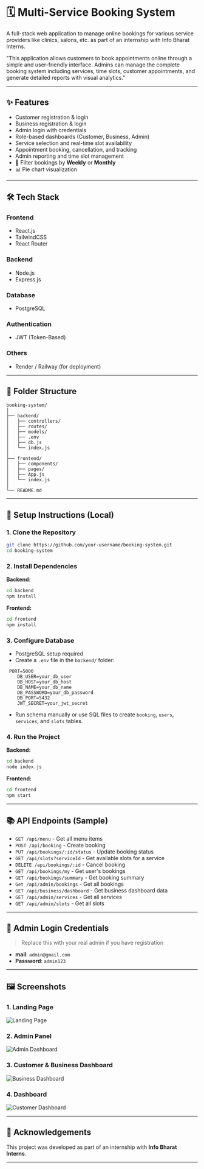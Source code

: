 
# 🗓️ Multi-Service Booking System

A full-stack web application to manage online bookings for various service providers like clinics, salons, etc. as part of an internship with Info Bharat Interns.

"This application allows customers to book appointments online through a simple and user-friendly interface. Admins can manage the complete booking system including services, time slots, customer appointments, and generate detailed reports with visual analytics."

---

## ✨ Features

- Customer registration & login
- Business registration & login
- Admin login with credentials
- Role-based dashboards (Customer, Business, Admin)
- Service selection and real-time slot availability
- Appointment booking, cancellation, and tracking
- Admin reporting and time slot management
- 📅 Filter bookings by **Weekly** or **Monthly** 
- 📊 Pie chart visualization

---

## 🛠️ Tech Stack

### Frontend
- React.js
- TailwindCSS
- React Router

### Backend
- Node.js
- Express.js

### Database
- PostgreSQL

### Authentication 
- JWT (Token-Based)

### Others
- Render / Railway (for deployment)

---

## 🧩 Folder Structure

```
booking-system/
│
├── backend/
│   ├── controllers/
│   ├── routes/
│   ├── models/
│   ├── .env
│   ├── db.js
│   └── index.js
│
├── frontend/
│   ├── components/
│   ├── pages/
│   ├── App.js
│   └── index.js
│
└── README.md
```

---

## 🔧 Setup Instructions (Local)

### 1. Clone the Repository

```bash
git clone https://github.com/your-username/booking-system.git
cd booking-system
```

### 2. Install Dependencies

**Backend:**

```bash
cd backend
npm install
```

**Frontend:**

```bash
cd frontend
npm install
```

### 3. Configure Database

- PostgreSQL setup required
- Create a `.env` file in the `backend/` folder:

```
 PORT=5000
    DB_USER=your_db_user
    DB_HOST=your_db_host
    DB_NAME=your_db_name
    DB_PASSWORD=your_db_password
    DB_PORT=5432
    JWT_SECRET=your_jwt_secret
```

- Run schema manually or use SQL files to create `booking`, `users`, `services`, and `slots` tables.

### 4. Run the Project

**Backend:**

```bash
cd backend
node index.js
```

**Frontend:**

```bash
cd frontend
npm start
```

---

## 📚 API Endpoints (Sample)

- `GET /api/menu` - Get all menu items
- `POST /api/booking` - Create booking
- `PUT /api/bookings/:id/status` - Update booking status
- `GET /api/slots?serviceId` - Get available slots for a service
- `DELETE /api/bookings/:id` - Cancel booking
- `GET /api/bookings/my` - Get user's bookings
- `GET /api/bookings/summary` - Get booking summary
- `Get /api/admin/bookings` - Get all bookings
- `GET /api/business/dashboard` - Get business dashboard data
- `GET /api/admin/services` - Get all services
- `GET /api/admin/slots` - Get all slots

---

## 🔐 Admin Login Credentials

> Replace this with your real admin if you have registration

- **mail**: `admin@gmail.com`
- **Password**: `admin123`

---

## 🖼️ Screenshots

### 1. Landing Page
![Landing Page](https://github.com/DhirajWanjari/booking-system-react-tailwind/blob/e77a94d309b60dc04b7c8ebc967d91c8ebce12c0/screenshoots/Landing%20Page.jpg)

### 2. Admin Panel
![Admin Dashboard](https://github.com/DhirajWanjari/booking-system-react-tailwind/blob/9593f62843edba323203f1f8abf5b5bd85824592/screenshoots/Admin%20Dashboard.jpg)

### 3. Customer & Business Dashboard
![Business Dashboard](https://github.com/DhirajWanjari/booking-system-react-tailwind/blob/39c5a7fd1b6976c1d747aef6d71a3913b834c90b/screenshoots/Dashboard.jpg)

### 4.  Dashboard
![Customer Dashboard](./screenshots/customer-dashboard.png)

---


## 🙌 Acknowledgements

This project was developed as part of an internship with **Info Bharat Interns**.

---


